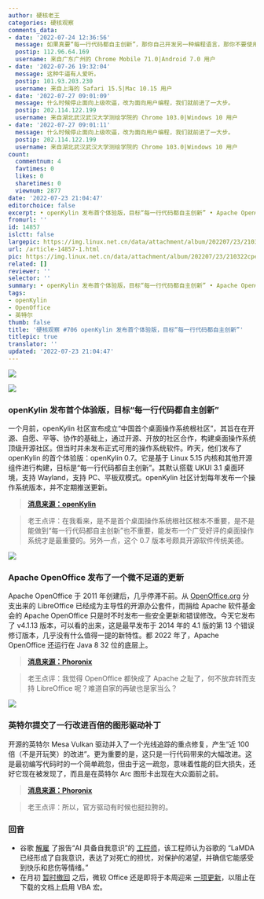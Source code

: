 ```yaml
---
author: 硬核老王
categories: 硬核观察
comments_data:
- date: '2022-07-24 12:36:56'
  message: 如果真要“每一行代码都自主创新”，那你自己开发另一种编程语言，那你不要使用linux内核。都是大人了，别说话像小孩子似的。
  postip: 112.96.64.169
  username: 来自广东广州的 Chrome Mobile 71.0|Android 7.0 用户
- date: '2022-07-26 19:32:04'
  message: 这种牛逼有人爱听。
  postip: 101.93.203.230
  username: 来自上海的 Safari 15.5|Mac 10.15 用户
- date: '2022-07-27 09:01:09'
  message: 什么时候停止面向上级吹逼，改为面向用户编程，我们就前进了一大步。
  postip: 202.114.122.199
  username: 来自湖北武汉武汉大学测绘学院的 Chrome 103.0|Windows 10 用户
- date: '2022-07-27 09:01:11'
  message: 什么时候停止面向上级吹逼，改为面向用户编程，我们就前进了一大步。
  postip: 202.114.122.199
  username: 来自湖北武汉武汉大学测绘学院的 Chrome 103.0|Windows 10 用户
count:
  commentnum: 4
  favtimes: 0
  likes: 0
  sharetimes: 0
  viewnum: 2877
date: '2022-07-23 21:04:47'
editorchoice: false
excerpt: • openKylin 发布首个体验版，目标“每一行代码都自主创新” • Apache OpenOffice 发布了一个微不足道的更新 • 英特尔提交了一行改进百倍的图形驱动补丁
fromurl: ''
id: 14857
islctt: false
largepic: https://img.linux.net.cn/data/attachment/album/202207/23/210322cpevxegbbmf9dcd5.jpg
url: /article-14857-1.html
pic: https://img.linux.net.cn/data/attachment/album/202207/23/210322cpevxegbbmf9dcd5.jpg.thumb.jpg
related: []
reviewer: ''
selector: ''
summary: • openKylin 发布首个体验版，目标“每一行代码都自主创新” • Apache OpenOffice 发布了一个微不足道的更新 • 英特尔提交了一行改进百倍的图形驱动补丁
tags:
- openKylin
- OpenOffice
- 英特尔
thumb: false
title: '硬核观察 #706 openKylin 发布首个体验版，目标“每一行代码都自主创新”'
titlepic: true
translator: ''
updated: '2022-07-23 21:04:47'
---
```


![](/data/attachment/album/202207/23/210322cpevxegbbmf9dcd5.jpg)


![](/data/attachment/album/202207/23/210356xk6xsk3kkrx6xuis.jpg)


### openKylin 发布首个体验版，目标“每一行代码都自主创新”


一个月前，openKylin 社区宣布成立“中国首个桌面操作系统根社区”，其旨在在开源、自愿、平等、协作的基础上，通过开源、开放的社区合作，构建桌面操作系统顶级开源社区。但当时并未发布正式可用的操作系统软件。昨天，他们发布了 openKylin 的首个体验版：openKylin 0.7。它是基于 Linux 5.15 内核和其他开源组件进行构建，目标是“每一行代码都自主创新”。其默认搭载 UKUI 3.1 桌面环境，支持 Wayland，支持 PC、平板双模式。openKylin 社区计划每年发布一个操作系统版本，并不定期推送更新。



> 
> **[消息来源：openKylin](https://openkylin.top/news/1765-cn.html)**
> 
> 
> 



> 
> 老王点评：在我看来，是不是首个桌面操作系统根社区根本不重要，是不是能做到“每一行代码都自主创新”也不重要，能发布一个广受好评的桌面操作系统才是最重要的。另外一点，这个 0.7 版本号颇具开源软件传统美德。
> 
> 
> 


![](/data/attachment/album/202207/23/210333e4gzgfkl3g18mqnc.jpg)


### Apache OpenOffice 发布了一个微不足道的更新


Apache OpenOffice 于 2011 年创建后，几乎停滞不前。从 [OpenOffice.org](http://openoffice.org/) 分支出来的 LibreOffice 已经成为主导性的开源办公套件，而捐给 Apache 软件基金会的 Apache OpenOffice 只是时不时发布一些安全更新和错误修改。今天它发布了 v4.1.13 版本，可以看的出来，这是最早发布于 2014 年的 4.1 版的第 13 个错误修订版本，几乎没有什么值得一提的新特性。都 2022 年了，Apache OpenOffice 还运行在 Java 8 32 位的底层上。



> 
> **[消息来源：Phoronix](https://www.phoronix.com/news/Apache-OpenOffice-4.1.13)**
> 
> 
> 



> 
> 老王点评：我觉得 OpenOffice 都快成了 Apache 之耻了，何不放弃转而支持 LibreOffice 呢？难道自家的再破也是家当么？
> 
> 
> 


![](/data/attachment/album/202207/23/210413p631ozsxyjjgj0yr.jpg)


### 英特尔提交了一行改进百倍的图形驱动补丁


开源的英特尔 Mesa Vulkan 驱动并入了一个光线追踪的重点修复，产生“近 100 倍（不是开玩笑）的改进”。更为重要的是，这只是一行代码带来的大幅改进。这是最初编写代码时的一个简单疏忽，但由于这一疏忽，意味着性能的巨大损失，还好它现在被发现了，而且是在英特尔 Arc 图形卡出现在大众面前之前。



> 
> **[消息来源：Phoronix](https://www.phoronix.com/news/Intel-Vulkan-RT-100x-Improve)**
> 
> 
> 



> 
> 老王点评：所以，官方驱动有时候也挺拉胯的。
> 
> 
> 


### 回音


* 谷歌 [解雇](https://www.theverge.com/2022/7/22/23274958/google-ai-engineer-blake-lemoine-chatbot-lamda-2-sentience) 了报告“AI 具备自我意识”的 [工程师](/article-14705-1.html)，该工程师认为谷歌的 “LaMDA 已经形成了自我意识，表达了对死亡的担忧，对保护的渴望，并确信它能感受到快乐和悲伤等情绪。”
* 在月初 [暂时撤回](/article-14824-1.html) 之后，微软 Office 还是即将于本周迎来 [一项更新](https://techcrunch.com/2022/07/22/microsoft-office-macros-blocked-default/)，以阻止在下载的文档上启用 VBA 宏。